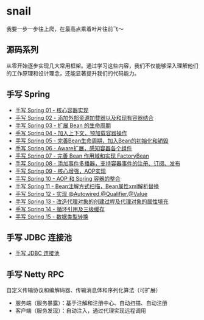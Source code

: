 # snail

我要一步一步往上爬，在最高点乘着叶片往前飞～

## 源码系列

从零开始逐步实现几大常用框架。通过学习这些内容，我们不仅能够深入理解他们的工作原理和设计理念，还能显著提升我们的代码能力。

## 手写 Spring

- [手写 Spring 01 - 核心容器实现](https://zpj80231.github.io/znote/views/backend/spring-source-01.html)
- [手写 Spring 02 - 添加外部资源加载器以及和现有容器结合](https://zpj80231.github.io/znote/views/backend/spring-source-02.html)
- [手写 Spring 03 - 扩展 Bean 的生命周期](https://zpj80231.github.io/znote/views/backend/spring-source-03.html)
- [手写 Spring 04 - 加入上下文，预加载容器操作](https://zpj80231.github.io/znote/views/backend/spring-source-04.html)
- [手写 Spring 05 - 完善Bean生命周期，加入Bean的初始化和销毁](https://zpj80231.github.io/znote/views/backend/spring-source-05.html)
- [手写 Spring 06 - Aware扩展，感知容器各个组件](https://zpj80231.github.io/znote/views/backend/spring-source-06.html)
- [手写 Spring 07 - 完善 Bean 作用域和实现 FactoryBean](https://zpj80231.github.io/znote/views/backend/spring-source-07.html)
- [手写 Spring 08 - 添加事件多播器，支持容器事件的注册、订阅、发布](https://zpj80231.github.io/znote/views/backend/spring-source-08.html)
- [手写 Spring 09 - 核心增强，AOP实现](https://zpj80231.github.io/znote/views/backend/spring-source-09.html)
- [手写 Spring 10 - AOP 和 Spring 容器的整合](https://zpj80231.github.io/znote/views/backend/spring-source-10.html)
- [手写 Spring 11 - Bean注解方式扫描，Bean属性xml解析替换](https://zpj80231.github.io/znote/views/backend/spring-source-11.html)
- [手写 Spring 12 - 实现 @Autowired,@Qualifier,@Value](https://zpj80231.github.io/znote/views/backend/spring-source-12.html)
- [手写 Spring 13 - 改造代理对象的创建过程及代理对象的属性填充](https://zpj80231.github.io/znote/views/backend/spring-source-13.html)
- [手写 Spring 14 - 循环引用及三级缓存](https://zpj80231.github.io/znote/views/backend/spring-source-14.html)
- [手写 Spring 15 - 数据类型转换](https://zpj80231.github.io/znote/views/backend/spring-source-15.html)

## 手写 JDBC 连接池

- [手写 JDBC 连接池](https://zpj80231.github.io/znote/views/backend/jdbc-pool-source-01.html)

## 手写 Netty RPC

自定义传输协议和编解码器、传输消息体和序列化算法（可扩展）

- 服务端（服务暴露）：基于注解和注册中心、自动扫描、自动注册
- 客户端（服务发现）：自动注入，通过代理实现远程调用



